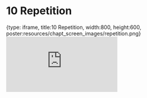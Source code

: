 # 10 Repetition
 
{type: iframe, title:10 Repetition, width:800, height:600, poster:resources/chapt_screen_images/repetition.png}
![](https://hutchdatascience.org/Intermediate_R/no_toc/repetition.html)
 

 
